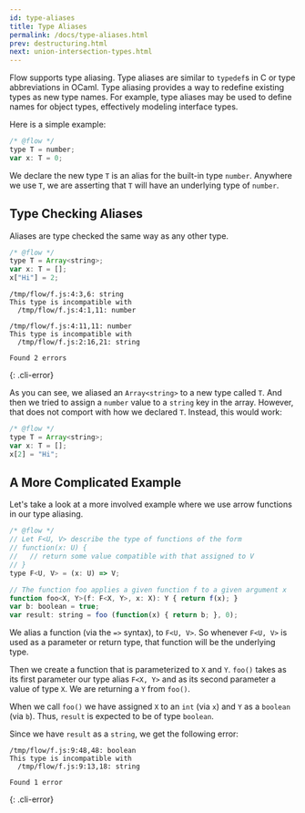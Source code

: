 ```yaml
---
id: type-aliases
title: Type Aliases
permalink: /docs/type-aliases.html
prev: destructuring.html
next: union-intersection-types.html
---
```


Flow supports type aliasing.
Type aliases are similar to `typedef`s in C or type abbreviations in OCaml. Type aliasing
provides a way to redefine existing types as new type names. For example,
type aliases may be used to define names for object types, effectively modeling
interface types.

Here is a simple example:

```js +line_numbers
/* @flow */
type T = number;
var x: T = 0;
```

We declare the new type `T` is an alias for the built-in type `number`.
Anywhere we use `T`, we are asserting that `T` will have an underlying
type of `number`.

## Type Checking Aliases

Aliases are type checked the same way as any other type.

```js +line_numbers
/* @flow */
type T = Array<string>;
var x: T = [];
x["Hi"] = 2;
```

```text
/tmp/flow/f.js:4:3,6: string
This type is incompatible with
  /tmp/flow/f.js:4:1,11: number

/tmp/flow/f.js:4:11,11: number
This type is incompatible with
  /tmp/flow/f.js:2:16,21: string

Found 2 errors
```
{: .cli-error}

As you can see, we aliased an `Array<string>` to a new type called `T`. And
then we tried to assign a `number` value to a `string` key in the array.
However, that does not comport with how we declared `T`. Instead, this would
work:

```js +line_numbers
/* @flow */
type T = Array<string>;
var x: T = [];
x[2] = "Hi";
```

## A More Complicated Example

Let's take a look at a more involved example where we use arrow functions in
our type aliasing.

```js +line_numbers
/* @flow */
// Let F<U, V> describe the type of functions of the form
// function(x: U) {
//   // return some value compatible with that assigned to V
// }
type F<U, V> = (x: U) => V;

// The function foo applies a given function f to a given argument x
function foo<X, Y>(f: F<X, Y>, x: X): Y { return f(x); }
var b: boolean = true;
var result: string = foo (function(x) { return b; }, 0);
```

We alias a function (via the `=>` syntax), to `F<U, V>`. So whenever `F<U, V>`
is used as a parameter or return type, that function will be the underlying
type.

Then we create a function that is parameterized to `X` and `Y`. `foo()` takes
as its first parameter our type alias `F<X, Y>` and as its second parameter a
value of type `X`. We are returning a `Y` from `foo()`.

When we call `foo()` we have assigned `X` to an `int` (via `x`) and `Y` as
a `boolean` (via `b`). Thus, `result` is expected to be of type `boolean`.

Since we have `result` as a `string`, we get the following error:

```text
/tmp/flow/f.js:9:48,48: boolean
This type is incompatible with
  /tmp/flow/f.js:9:13,18: string

Found 1 error
```
{: .cli-error}
